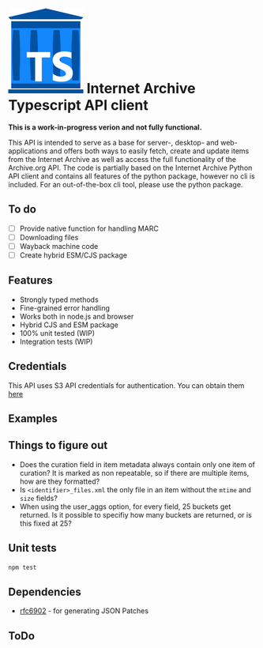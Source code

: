 

# ![Logo](./internet-archive-ts-logo.svg) Internet Archive Typescript API client

**This is a work-in-progress verion and not fully functional.**

This API is intended to serve as a base for server-, desktop- and web-applications and offers both ways to easily fetch, create and update items from the Internet Archive as well as access the full functionality of the Archive.org API.
The code is partially based on the Internet Archive Python API client and contains all features of the python package, however no cli is included. For an out-of-the-box cli tool, please use the python package.

## To do

- [ ] Provide native function for handling MARC
- [ ] Downloading files
- [ ] Wayback machine code
- [ ] Create hybrid ESM/CJS package

## Features

- Strongly typed methods
- Fine-grained error handling
- Works both in node.js and browser
- Hybrid CJS and ESM package
- 100% unit tested (WIP)
- Integration tests (WIP)

## Credentials

This API uses S3 API credentials for authentication. You can obtain them [here](https://archive.org/account/s3.php)

## Examples


## Things to figure out

- Does the curation field in item metadata always contain only one item of curation?
  It is marked as non repeatable, so if there are multiple items, how are they formatted?
- Is `<identifier>_files.xml` the only file in an item without the `mtime` and `size` fields?
- When using the user_aggs option, for every field, 25 buckets get returned. Is it possible to specifiy how many buckets are returned, or is this fixed at 25?

## Unit tests

```bash
npm test
```

## Dependencies

- [rfc6902]() - for generating JSON Patches

## ToDo
